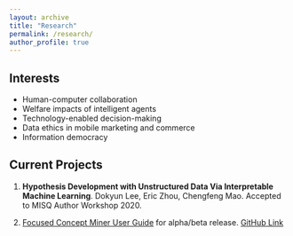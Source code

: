 ```yaml
---
layout: archive
title: "Research"
permalink: /research/
author_profile: true
---
```


Interests
------
* Human-computer collaboration
* Welfare impacts of intelligent agents
* Technology-enabled decision-making
* Data ethics in mobile marketing and commerce
* Information democracy

Current Projects
------
1. **Hypothesis Development with Unstructured Data Via Interpretable Machine Learning**.
Dokyun Lee, Eric Zhou, Chengfeng Mao. Accepted to MISQ Author Workshop 2020.

2. [Focused Concept Miner User Guide](FCMiner.com) for alpha/beta release.
[GitHub Link](https://github.com/cygit/fcm)

<!---
{% if author.googlescholar %}
  You can also find my articles on <u><a href="{{author.googlescholar}}">my Google Scholar profile</a>.</u>
{% endif %}

{% include base_path %}

{% for post in site.publications reversed %}
  {% include archive-single.html %}
{% endfor %}
-->
